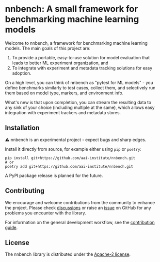 # nnbench: A small framework for benchmarking machine learning models

Welcome to nnbench, a framework for benchmarking machine learning models.
The main goals of this project are:

1. To provide a portable, easy-to-use solution for model evaluation that leads to better ML experiment organization, and
2. To integrate with experiment and metadata tracking solutions for easy adoption.

On a high level, you can think of nnbench as "pytest for ML models" - you define benchmarks similarly to test cases, collect them, and selectively run them based on model type, markers, and environment info.

What's new is that upon completion, you can stream the resulting data to any sink of your choice (including multiple at the same), which allows easy integration with experiment trackers and metadata stores.

## Installation

⚠️ nnbench is an experimental project - expect bugs and sharp edges.

Install it directly from source, for example either using `pip` or `poetry`:

```shell
pip install git+https://github.com/aai-institute/nnbench.git
# or
poetry add git+https://github.com/aai-institute/nnbench.git
```

A PyPI package release is planned for the future.

## Contributing

We encourage and welcome contributions from the community to enhance the project.
Please check [discussions](https://github.com/aai-institute/nnbench/discussions) or raise an [issue](https://github.com/aai-institute/nnbench/issues) on GitHub for any problems you encounter with the library.

For information on the general development workflow, see the [contribution guide](CONTRIBUTING.md).

## License

The nnbench library is distributed under the [Apache-2 license](LICENSE).
